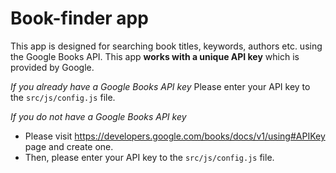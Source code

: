 # Book-finder app

This app is designed for searching book titles, keywords, authors etc. using the Google Books API. This app **works with a unique API key** which is provided by Google.

*If you already have a Google Books API key*
Please enter your API key to the `src/js/config.js` file.

*If you do not have a Google Books API key*
* Please visit https://developers.google.com/books/docs/v1/using#APIKey page and create one.
* Then, please enter your API key to the `src/js/config.js` file.
